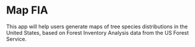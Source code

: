 # Map FIA

This app will help users generate maps of tree species distributions in the United States, based on Forest Inventory Analysis data from the US Forest Service.
